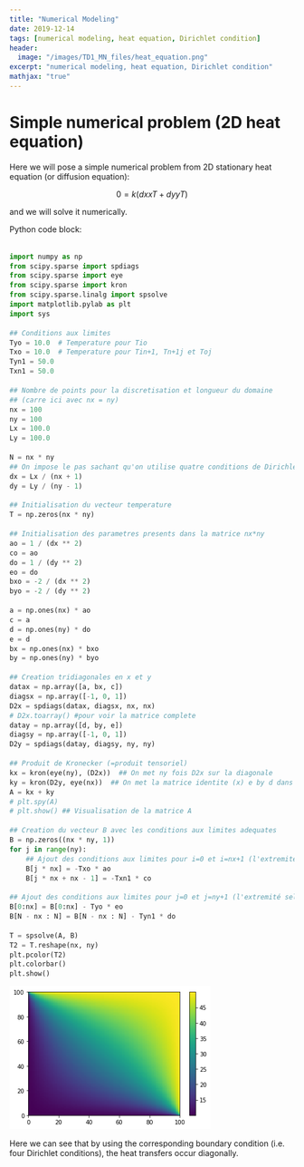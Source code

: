 ```yaml
---
title: "Numerical Modeling"
date: 2019-12-14
tags: [numerical modeling, heat equation, Dirichlet condition]
header:
  image: "/images/TD1_MN_files/heat_equation.png"
excerpt: "numerical modeling, heat equation, Dirichlet condition"
mathjax: "true"
---
```


# Simple numerical problem (2D heat equation)

Here we will pose a simple numerical problem from 2D stationary heat equation (or diffusion equation):

$$ 0 = k( dxxT + dyyT ) $$

and we will solve it numerically.

Python code block:
```python

import numpy as np
from scipy.sparse import spdiags
from scipy.sparse import eye
from scipy.sparse import kron
from scipy.sparse.linalg import spsolve
import matplotlib.pylab as plt
import sys

## Conditions aux limites
Tyo = 10.0  # Temperature pour Tio
Txo = 10.0  # Temperature pour Tin+1, Tn+1j et Toj
Tyn1 = 50.0
Txn1 = 50.0

## Nombre de points pour la discretisation et longueur du domaine
## (carre ici avec nx = ny)
nx = 100
ny = 100
Lx = 100.0
Ly = 100.0

N = nx * ny
## On impose le pas sachant qu'on utilise quatre conditions de Dirichlet
dx = Lx / (nx + 1)
dy = Ly / (ny - 1)

## Initialisation du vecteur temperature
T = np.zeros(nx * ny)

## Initialisation des parametres presents dans la matrice nx*ny
ao = 1 / (dx ** 2)
co = ao
do = 1 / (dy ** 2)
eo = do
bxo = -2 / (dx ** 2)
byo = -2 / (dy ** 2)

a = np.ones(nx) * ao
c = a
d = np.ones(ny) * do
e = d
bx = np.ones(nx) * bxo
by = np.ones(ny) * byo

## Creation tridiagonales en x et y
datax = np.array([a, bx, c])
diagsx = np.array([-1, 0, 1])
D2x = spdiags(datax, diagsx, nx, nx)
# D2x.toarray() #pour voir la matrice complete
datay = np.array([d, by, e])
diagsy = np.array([-1, 0, 1])
D2y = spdiags(datay, diagsy, ny, ny)

## Produit de Kronecker (=produit tensoriel)
kx = kron(eye(ny), (D2x))  ## On met ny fois D2x sur la diagonale
ky = kron(D2y, eye(nx))  ## On met la matrice identite (x) e by d dans D2y
A = kx + ky
# plt.spy(A)
# plt.show() ## Visualisation de la matrice A

## Creation du vecteur B avec les conditions aux limites adequates
B = np.zeros((nx * ny, 1))
for j in range(ny):
    ## Ajout des conditions aux limites pour i=0 et i=nx+1 (l'extremité selon x)
    B[j * nx] = -Txo * ao
    B[j * nx + nx - 1] = -Txn1 * co

## Ajout des conditions aux limites pour j=0 et j=ny+1 (l'extremité selon y)
B[0:nx] = B[0:nx] - Tyo * eo
B[N - nx : N] = B[N - nx : N] - Tyn1 * do

T = spsolve(A, B)
T2 = T.reshape(nx, ny)
plt.pcolor(T2)
plt.colorbar()
plt.show()
```

![png](/images/TD1_MN_files/TD1_MN_0_0.png)

Here we can see that by using the corresponding boundary condition (i.e. four Dirichlet conditions), the heat transfers occur diagonally.
